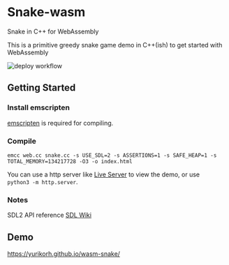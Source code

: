 # Snake-wasm

Snake in C++ for WebAssembly

This is a primitive greedy snake game demo in C++(ish) to get started with WebAssembly

![deploy workflow](https://github.com/yurikorh/wasm-snake/actions/workflows/main.yml/badge.svg)
## Getting Started

### Install emscripten

[emscripten](https://kripken.github.io/emscripten-site/docs/getting_started/downloads.html) is required for compiling. 

### Compile

```
emcc web.cc snake.cc -s USE_SDL=2 -s ASSERTIONS=1 -s SAFE_HEAP=1 -s TOTAL_MEMORY=134217728 -O3 -o index.html
```

You can use a http server like [Live Server](https://marketplace.visualstudio.com/items?itemName=ritwickdey.LiveServer) to view the demo, or use    
`python3 -m http.server`.

### Notes    
 
SDL2 API reference [SDL Wiki](https://wiki.libsdl.org/APIByCategory)

## Demo

https://yurikorh.github.io/wasm-snake/
